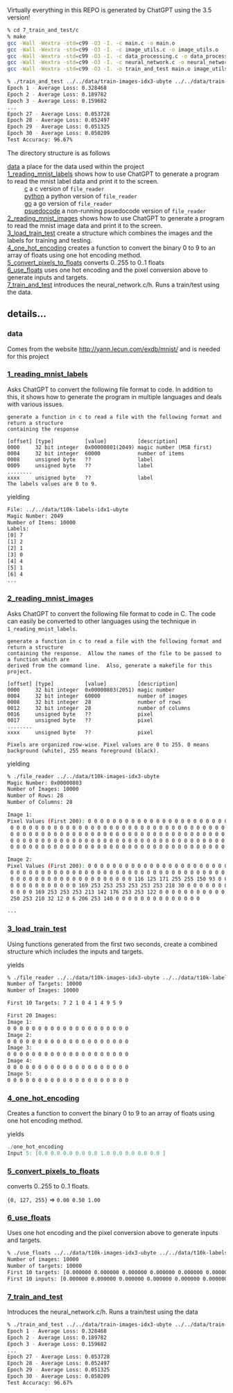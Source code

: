 Virtually everything in this REPO is generated by ChatGPT using the 3.5 version!


```bash
% cd 7_train_and_test/c
% make
gcc -Wall -Wextra -std=c99 -O3 -I. -c main.c -o main.o
gcc -Wall -Wextra -std=c99 -O3 -I. -c image_utils.c -o image_utils.o
gcc -Wall -Wextra -std=c99 -O3 -I. -c data_processing.c -o data_processing.o
gcc -Wall -Wextra -std=c99 -O3 -I. -c neural_network.c -o neural_network.o
gcc -Wall -Wextra -std=c99 -O3 -I. -o train_and_test main.o image_utils.o data_processing.o neural_network.o

% ./train_and_test ../../data/train-images-idx3-ubyte ../../data/train-labels-idx1-ubyte ../../data/t10k-images-idx3-ubyte ../../data/t10k-labels-idx1-ubyte
Epoch 1 - Average Loss: 0.328468
Epoch 2 - Average Loss: 0.189782
Epoch 3 - Average Loss: 0.159682
...
Epoch 27 - Average Loss: 0.053728
Epoch 28 - Average Loss: 0.052497
Epoch 29 - Average Loss: 0.051325
Epoch 30 - Average Loss: 0.050209
Test Accuracy: 96.67%
```

The directory structure is as follows

[data](data) a place for the data used within the project<br/>
[1_reading_mnist_labels](1_reading_mnist_labels) shows how to use ChatGPT to generate a program to read the mnist label data and print it to the screen.</br>
&nbsp;&nbsp;&nbsp;&nbsp;&nbsp;&nbsp;&nbsp;&nbsp;&nbsp;&nbsp;[c](1_reading_mnist_labels/c) a c version of `file_reader`<br/>
&nbsp;&nbsp;&nbsp;&nbsp;&nbsp;&nbsp;&nbsp;&nbsp;&nbsp;&nbsp;[python](1_reading_mnist_labels/python) a python version of `file_reader`<br/>
&nbsp;&nbsp;&nbsp;&nbsp;&nbsp;&nbsp;&nbsp;&nbsp;&nbsp;&nbsp;[go](1_reading_mnist_labels/go) a go version of `file_reader`<br/>
&nbsp;&nbsp;&nbsp;&nbsp;&nbsp;&nbsp;&nbsp;&nbsp;&nbsp;&nbsp;[psuedocode](1_reading_mnist_labels/psuedocode) a non-running psuedocode version of `file_reader`<br/>
[2_reading_mnist_images](2_reading_mnist_images) shows how to use ChatGPT to generate a program to read the mnist image data and print it to the screen.</br>
[3_load_train_test](3_load_train_test) create a structure which combines the images and the labels for training and testing.<br/>
[4_one_hot_encoding](4_one_hot_encoding) creates a function to convert the binary 0 to 9 to an array of floats using one hot encoding method.<br/>
[5_convert_pixels_to_floats](5_convert_pixels_to_floats) converts 0..255 to 0..1 floats<br/>
[6_use_floats](6_use_floats) uses one hot encoding and the pixel conversion above to generate inputs and targets.<br/>
[7_train_and_test](7_neural_networks) introduces the neural_network.c/h.  Runs a train/test using the data.<br/>

## details...

### data
Comes from the website http://yann.lecun.com/exdb/mnist/ and is needed for this project

### [1_reading_mnist_labels](1_reading_mnist_labels)
Asks ChatGPT to convert the following file format to code.  In addition to this, it shows how to generate the program in multiple languages and deals with various issues.

```
generate a function in c to read a file with the following format and return a structure 
containing the response

[offset] [type]          [value]          [description]
0000     32 bit integer  0x00000801(2049) magic number (MSB first)
0004     32 bit integer  60000            number of items
0008     unsigned byte   ??               label
0009     unsigned byte   ??               label
........
xxxx     unsigned byte   ??               label
The labels values are 0 to 9.
```

yielding

```bash
File: ../../data/t10k-labels-idx1-ubyte
Magic Number: 2049
Number of Items: 10000
Labels:
[0] 7
[1] 2
[2] 1
[3] 0
[4] 4
[5] 1
[6] 4
...
```


### [2_reading_mnist_images](2_reading_mnist_images)
Asks ChatGPT to convert the following file format to code in C.  The code can easily be converted to other languages using the technique in `1_reading_mnist_labels`.

```
generate a function in c to read a file with the following format and return a structure
containing the response.  Allow the names of the file to be passed to a function which are 
derived from the command line.  Also, generate a makefile for this project.

[offset] [type]          [value]          [description] 
0000     32 bit integer  0x00000803(2051) magic number 
0004     32 bit integer  60000            number of images 
0008     32 bit integer  28               number of rows 
0012     32 bit integer  28               number of columns 
0016     unsigned byte   ??               pixel 
0017     unsigned byte   ??               pixel 
........ 
xxxx     unsigned byte   ??               pixel

Pixels are organized row-wise. Pixel values are 0 to 255. 0 means background (white), 255 means foreground (black).
```

yielding

```bash
% ./file_reader ../../data/t10k-images-idx3-ubyte
Magic Number: 0x00000803
Number of Images: 10000
Number of Rows: 28
Number of Columns: 28

Image 1:
Pixel Values (First 200): 0 0 0 0 0 0 0 0 0 0 0 0 0 0 0 0 0 0 0 0 0 0 0 0 0 0 0 0 0 0 0
 0 0 0 0 0 0 0 0 0 0 0 0 0 0 0 0 0 0 0 0 0 0 0 0 0 0 0 0 0 0 0 0 0 0 0 0 0 0 0 0 0 0 0 
 0 0 0 0 0 0 0 0 0 0 0 0 0 0 0 0 0 0 0 0 0 0 0 0 0 0 0 0 0 0 0 0 0 0 0 0 0 0 0 0 0 0 0 
 0 0 0 0 0 0 0 0 0 0 0 0 0 0 0 0 0 0 0 0 0 0 0 0 0 0 0 0 0 0 0 0 0 0 0 0 0 0 0 0 0 0 0 
 0 0 0 0 0 0 0 0 0 0 0 0 0 0 0 0 0 0 0 0 0 0 0 0 0 0 0 0 0 0 0 0 0 0 0 0 0 0 0 0

Image 2:
Pixel Values (First 200): 0 0 0 0 0 0 0 0 0 0 0 0 0 0 0 0 0 0 0 0 0 0 0 0 0 0 0 0 0 0 0
 0 0 0 0 0 0 0 0 0 0 0 0 0 0 0 0 0 0 0 0 0 0 0 0 0 0 0 0 0 0 0 0 0 0 0 0 0 0 0 0 0 0 0
 0 0 0 0 0 0 0 0 0 0 0 0 0 0 0 0 0 0 0 0 116 125 171 255 255 150 93 0 0 0 0 0 0 0 0 0 
 0 0 0 0 0 0 0 0 0 0 0 169 253 253 253 253 253 253 218 30 0 0 0 0 0 0 0 0 0 0 0 0 0 0 
 0 0 0 0 169 253 253 253 213 142 176 253 253 122 0 0 0 0 0 0 0 0 0 0 0 0 0 0 0 0 0 52 
 250 253 210 32 12 0 6 206 253 140 0 0 0 0 0 0 0 0 0 0 0 0 0 0 

...
```

### [3_load_train_test](3_load_train_test)

Using functions generated from the first two seconds, create a combined structure which includes the inputs and targets.

yields

```bash
% ./file_reader ../../data/t10k-images-idx3-ubyte ../../data/t10k-labels-idx1-ubyte
Number of Targets: 10000
Number of Images: 10000

First 10 Targets: 7 2 1 0 4 1 4 9 5 9 

First 20 Images:
Image 1:
0 0 0 0 0 0 0 0 0 0 0 0 0 0 0 0 0 0 0 0 
Image 2:
0 0 0 0 0 0 0 0 0 0 0 0 0 0 0 0 0 0 0 0 
Image 3:
0 0 0 0 0 0 0 0 0 0 0 0 0 0 0 0 0 0 0 0 
Image 4:
0 0 0 0 0 0 0 0 0 0 0 0 0 0 0 0 0 0 0 0 
Image 5:
0 0 0 0 0 0 0 0 0 0 0 0 0 0 0 0 0 0 0 0 
```

### [4_one_hot_encoding](4_one_hot_encoding)

Creates a function to convert the binary 0 to 9 to an array of floats using one hot encoding method.

yields

```c
./one_hot_encoding
Input 5: [0.0 0.0 0.0 0.0 0.0 1.0 0.0 0.0 0.0 0.0 ]
```

### [5_convert_pixels_to_floats](5_convert_pixels_to_floats)

converts 0..255 to 0..1 floats.

`{0, 127, 255}` => `0.00 0.50 1.00`

### [6_use_floats](6_use_floats)

Uses one hot encoding and the pixel conversion above to generate inputs and targets.

```bash
% ./use_floats ../../data/t10k-images-idx3-ubyte ../../data/t10k-labels-idx1-ubyte 
Number of images: 10000
Number of targets: 10000
First 10 targets: [0.000000 0.000000 0.000000 0.000000 0.000000 0.000000 0.000000 1.000000 0.000000 0.000000 ]
First 10 inputs: [0.000000 0.000000 0.000000 0.000000 0.000000 0.000000 0.000000 0.000000 0.000000 0.000000 ]
```

### [7_train_and_test](7_neural_networks)

Introduces the neural_network.c/h.  Runs a train/test using the data

```bash
% ./train_and_test ../../data/train-images-idx3-ubyte ../../data/train-labels-idx1-ubyte ../../data/t10k-images-idx3-ubyte ../../data/t10k-labels-idx1-ubyte
Epoch 1 - Average Loss: 0.328468
Epoch 2 - Average Loss: 0.189782
Epoch 3 - Average Loss: 0.159682
...
Epoch 27 - Average Loss: 0.053728
Epoch 28 - Average Loss: 0.052497
Epoch 29 - Average Loss: 0.051325
Epoch 30 - Average Loss: 0.050209
Test Accuracy: 96.67%
```
